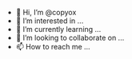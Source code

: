 - 👋 Hi, I’m @copyox
- 👀 I’m interested in ...
- 🌱 I’m currently learning ...
- 💞️ I’m looking to collaborate on ...
- 📫 How to reach me ...

<!---
copyox/copyox is a ✨ special ✨ repository because its `README.md` (this file) appears on your GitHub profile.
You can click the Preview link to take a look at your changes.
--->
